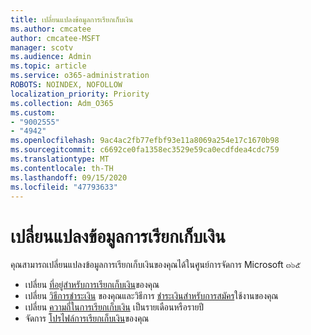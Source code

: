 ```yaml
---
title: เปลี่ยนแปลงข้อมูลการเรียกเก็บเงิน
ms.author: cmcatee
author: cmcatee-MSFT
manager: scotv
ms.audience: Admin
ms.topic: article
ms.service: o365-administration
ROBOTS: NOINDEX, NOFOLLOW
localization_priority: Priority
ms.collection: Adm_O365
ms.custom:
- "9002555"
- "4942"
ms.openlocfilehash: 9ac4ac2fb77efbf93e11a8069a254e17c1670b98
ms.sourcegitcommit: c6692ce0fa1358ec3529e59ca0ecdfdea4cdc759
ms.translationtype: MT
ms.contentlocale: th-TH
ms.lasthandoff: 09/15/2020
ms.locfileid: "47793633"
---
```

# <a name="change-billing-information"></a>เปลี่ยนแปลงข้อมูลการเรียกเก็บเงิน

คุณสามารถเปลี่ยนแปลงข้อมูลการเรียกเก็บเงินของคุณได้ในศูนย์การจัดการ Microsoft ๓๖๕ 

- เปลี่ยน [ที่อยู่สำหรับการเรียกเก็บเงิน](https://docs.microsoft.com/microsoft-365/commerce/billing-and-payments/change-your-billing-addresses)ของคุณ
- เปลี่ยน [วิธีการชำระเงิน](https://docs.microsoft.com/microsoft-365/commerce/billing-and-payments/manage-payment-methods) ของคุณและวิธีการ [ชำระเงินสำหรับการสมัคร](https://docs.microsoft.com/microsoft-365/commerce/billing-and-payments/pay-for-your-subscription)ใช้งานของคุณ
- เปลี่ยน [ความถี่ในการเรียกเก็บเงิน](https://docs.microsoft.com/microsoft-365/commerce/billing-and-payments/change-payment-frequency) เป็นรายเดือนหรือรายปี
- จัดการ [โปรไฟล์การเรียกเก็บเงิน](https://docs.microsoft.com/microsoft-365/commerce/billing-and-payments/manage-billing-profiles)ของคุณ
